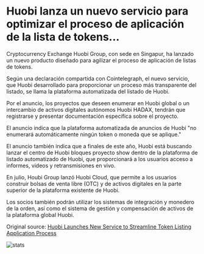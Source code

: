 # Huobi lanza un nuevo servicio para optimizar el proceso de aplicación de la lista de tokens...

Cryptocurrency Exchange Huobi Group, con sede en Singapur, ha lanzado un nuevo producto diseñado para agilizar el proceso de aplicación de listas de tokens.

Según una declaración compartida con Cointelegraph, el nuevo servicio, que Huobi desarrollado para proporcionar un proceso más transparente del listado, se llama la plataforma automatizada del listado de Huobi.

Por el anuncio, los proyectos que deseen enumerar en Huobi global o un intercambio de activos digitales autónomos Huobi HADAX, tendrán que registrarse y presentar documentación específica sobre el proyecto.

El anuncio indica que la plataforma automatizada de anuncios de Huobi "no enumerará automáticamente ningún token o moneda que se aplique."

El anuncio también indica que a finales de este año, Huobi está buscando lanzar el centro de Huobi bloques proyecto show dentro de la plataforma de listado automatizado de Huobi, que proporcionará a los usuarios acceso a informes, videos y retransmisiones en vivo.

En julio, Houbi Group lanzó Huobi Cloud, que permite a los usuarios construir bolsas de venta libre (OTC) y de activos digitales en la parte superior de la plataforma existente de Huobi.

Los socios también podrán utilizar los sistemas de integración y monedero de la orden, así como el sistema de gestión y compensación de activos de la plataforma global Huobi.

Original source: [Huobi Launches New Service to Streamline Token Listing Application Process](https://cointelegraph.com/news/huobi-launches-new-service-to-streamline-token-listing-application-process)

![stats](https://c.statcounter.com/11760860/0/a89fa40b/1/ "stats")